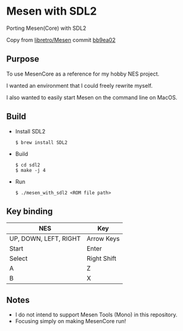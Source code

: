 # Mesen with SDL2

Porting Mesen(Core) with SDL2

Copy from [libretro/Mesen](https://github.com/libretro/Mesen) commit [bb9ea02](https://github.com/libretro/Mesen/commit/bb9ea02eba28682986044a6f49329ec533aa26ba)

## Purpose

To use MesenCore as a reference for my hobby NES project.

I wanted an environment that I could freely rewrite myself.

I also wanted to easily start Mesen on the command line on MacOS.

## Build

* Install SDL2
	```
	$ brew install SDL2
	```

* Build
	```
	$ cd sdl2
	$ make -j 4
	```

* Run
	```
	$ ./mesen_with_sdl2 <ROM file path>
	```

## Key binding

|NES|Key|
|---|---|
| UP, DOWN, LEFT, RIGHT | Arrow Keys|
| Start | Enter |
| Select | Right Shift |
| A | Z |
| B | X |

## Notes

* I do not intend to support Mesen Tools (Mono) in this repository.
* Focusing simply on making MesenCore run!